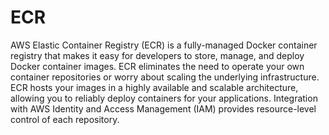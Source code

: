 # ECR

AWS Elastic Container Registry (ECR) is a fully-managed Docker container registry that makes it easy for developers to store, manage, and deploy Docker container images. ECR eliminates the need to operate your own container repositories or worry about scaling the underlying infrastructure. ECR hosts your images in a highly available and scalable architecture, allowing you to reliably deploy containers for your applications. Integration with AWS Identity and Access Management (IAM) provides resource-level control of each repository.
